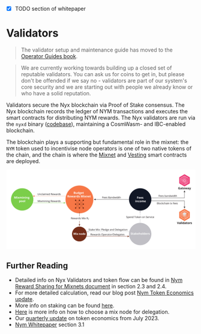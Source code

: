 - [x] TODO section of whitepaper 

# Validators

> The validator setup and maintenance guide has moved to the [Operator Guides book](https://nymtech.net/operators/nodes/validator-setup.html).

> We are currently working towards building up a closed set of reputable validators. You can ask us for coins to get in, but please don't be offended if we say no - validators are part of our system's core security and we are starting out with people we already know or who have a solid reputation.

Validators secure the Nyx blockchain via Proof of Stake consensus. The Nyx blockchain records the ledger of NYM transactions and executes the smart contracts for distributing NYM rewards. The Nyx validators are run via the `nyxd` binary ([codebase](https://github.com/nymtech/nyxd)), maintaining a CosmWasm- and IBC-enabled blockchain. 

The blockchain plays a supporting but fundamental role in the mixnet: the `NYM` token used to incentivise node operators is one of two native tokens of the chain, and the chain is where the [Mixnet](../nyx/mixnet-contract.md) and [Vesting](../nyx/vesting-contract.md) smart contracts are deployed. 

![Nym Token Flow](../images/nym-token-flow.png)

## Further Reading 
* Detailed info on Nyx Validators and token flow can be found in [Nym Reward Sharing for Mixnets document](https://nymtech.net/nym-cryptoecon-paper.pdf) in section 2.3 and 2.4.
* For more detailed calculation, read our blog post [Nym Token Economics update](https://blog.nymtech.net/nym-token-economics-update-fedff0ed5267). 
* More info on staking can be found [here](https://blog.nymtech.net/staking-in-nym-introducing-mainnet-mixmining-f9bb1cbc7c36). 
* [Here](https://blog.nymtech.net/want-to-stake-in-nym-here-is-how-to-choose-a-mix-node-to-delegate-nym-to-c3b862add165) is more info on how to choose a mix node for delegation. 
* Our [quarterly update](https://blog.nymtech.net/quarterly-token-economic-parameter-update-b2862948710f) on token economics from July 2023.
* [Nym Whitepaper](https://nymtech.net/nym-whitepaper.pdf) section 3.1 